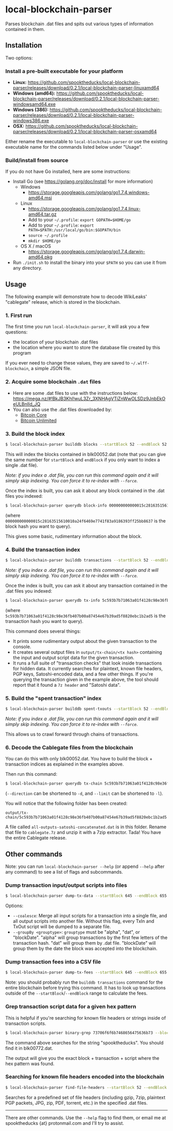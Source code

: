 
# local-blockchain-parser

Parses blockchain .dat files and spits out various types of information contained in them.

## Installation

Two options:

### Install a pre-built executable for your platform

- **Linux:** <https://github.com/spooktheducks/local-blockchain-parser/releases/download/0.2.1/local-blockchain-parser-linuxamd64>
- **Windows (amd64):** <https://github.com/spooktheducks/local-blockchain-parser/releases/download/0.2.1/local-blockchain-parser-windowsamd64.exe>
- **Windows (386):** <https://github.com/spooktheducks/local-blockchain-parser/releases/download/0.2.1/local-blockchain-parser-windows386.exe>
- **OSX:** <https://github.com/spooktheducks/local-blockchain-parser/releases/download/0.2.1/local-blockchain-parser-osxamd64>

Either rename the executable to `local-blockchain-parser` or use the existing executable name for the commands listed below under "Usage".

### Build/install from source

If you do not have Go installed, here are some instructions:

- Install Go (see <https://golang.org/doc/install> for more information)
    - Windows
        - <https://storage.googleapis.com/golang/go1.7.4.windows-amd64.msi>
    - Linux
        - <https://storage.googleapis.com/golang/go1.7.4.linux-amd64.tar.gz>
        - Add to your `~/.profile`: `export GOPATH=$HOME/go`
        - Add to your `~/.profile`: `export PATH=$PATH:/usr/local/go/bin:$GOPATH/bin`
        - `source ~/.profile`
        - `mkdir $HOME/go`
    - OS X / macOS
        - <https://storage.googleapis.com/golang/go1.7.4.darwin-amd64.pkg>
- Run `./init.sh` to install the binary into your `$PATH` so you can use it from any directory.

## Usage

The following example will demonstrate how to decode WikiLeaks' "cablegate" release, which is stored in the blockchain.

### 1. First run

The first time you run `local-blockchain-parser`, it will ask you a few questions:

- the location of your blockchain .dat files
- the location where you want to store the database file created by this program

If you ever need to change these values, they are saved to `~/.wlff-blockchain`, a simple JSON file.

### 2. Acquire some blockchain `.dat` files

- Here are some .dat files to use with the instructions below: <https://mega.nz/#!BkJB3KhI!wuL3Zr_3XNHAgVTiZnWwOLSDz9JnbEkOeULBnlId_JQ>
- You can also use the .dat files downloaded by:
    - [Bitcoin Core](https://bitcoin.org/en/download)
    - [Bitcoin Unlimited](https://www.bitcoinunlimited.info)

### 3. Build the block index

```sh
$ local-blockchain-parser builddb blocks --startBlock 52 --endBlock 52
```

This will index the blocks contained in blk00052.dat (note that you can give the same number for `startBlock` and `endBlock` if you only want to index a single .dat file).

*Note: if you index a .dat file, you can run this command again and it will simply skip indexing.  You can force it to re-index with `--force`.*

Once the index is built, you can ask it about any block contained in the .dat files you indexed:

```sh
$ local-blockchain-parser querydb block-info 000000000000015c28163515610010a24f6469e7741f83a9186393ff25bb8637
```

(where `000000000000015c28163515610010a24f6469e7741f83a9186393ff25bb8637` is the block hash you want to query).

This gives some basic, rudimentary information about the block.

### 4. Build the transaction index

```sh
$ local-blockchain-parser builddb transactions --startBlock 52 --endBlock 52
```

*Note: if you index a .dat file, you can run this command again and it will simply skip indexing.  You can force it to re-index with `--force`.*

Once the index is built, you can ask it about any transaction contained in the .dat files you indexed:

```sh
$ local-blockchain-parser querydb tx-info 5c593b7b71063a01f4128c98e36fb407b00a87454e67b39ad5f8820ebc1b2ad5
```

(where `5c593b7b71063a01f4128c98e36fb407b00a87454e67b39ad5f8820ebc1b2ad5` is the transaction hash you want to query).

This command does several things:

- It prints some rudimentary output about the given transaction to the console.
- It creates several output files in `output/tx-chain/<tx hash>` containing the input and output script data for the given transaction.
- It runs a full suite of "transaction checks" that look inside transactions for hidden data.  It currently searches for plaintext, known file headers, PGP keys, Satoshi-encoded data, and a few other things.  If you're querying the transaction given in the example above, the tool should report that it found a `7z header` and "Satoshi data".

### 5. Build the "spent transaction" index

```sh
$ local-blockchain-parser builddb spent-txouts --startBlock 52 --endBlock 52
```

*Note: if you index a .dat file, you can run this command again and it will simply skip indexing.  You can force it to re-index with `--force`.*

This allows us to crawl forward through chains of transactions.

### 6. Decode the Cablegate files from the blockchain

You can do this with only blk00052.dat.  You have to build the block + transaction indices as explained in the examples above.

Then run this command:

```sh
$ local-blockchain-parser querydb tx-chain 5c593b7b71063a01f4128c98e36fb407b00a87454e67b39ad5f8820ebc1b2ad5 --direction forward --limit 130
```

(`--direction` can be shortened to `-d`, and `--limit` can be shortened to `-l`).

You will notice that the following folder has been created:

```
output/tx-chain/5c593b7b71063a01f4128c98e36fb407b00a87454e67b39ad5f8820ebc1b2ad5
```

A file called `all-outputs-satoshi-concatenated.dat` is in this folder.  Rename that file to `cablegate.7z` and unzip it with a 7zip extractor.  Tada!  You have the entire Cablegate release.


## Other commands

Note: you can run `local-blockchain-parser --help` (or append `--help` after any command) to see a list of flags and subcommands.

### Dump transaction input/output scripts into files

```sh
$ local-blockchain-parser dump-tx-data --startBlock 645 --endBlock 655
```

Options:

- `--coalesce`: Merge all input scripts for a transaction into a single file, and all output scripts into another file.  Without this flag, every TxIn and TxOut script will be dumped to a separate file.
- `--groupBy <grouptype>`: `grouptype` must be "alpha", "dat", or "blockDate".  "alpha" will group transactions by the first few letters of the transaction hash.  "dat" will group them by .dat file.  "blockDate" will group them by the date the block was accepted into the blockchain.

### Dump transaction fees into a CSV file

```sh
$ local-blockchain-parser dump-tx-fees --startBlock 645 --endBlock 655
```

Note: you should probably run the `builddb transactions` command for the entire blockchain before trying this command.  It has to look up transactions outside of the `--startBlock`/`--endBlock` range to calculate the fees.

### Grep transaction script data for a given hex pattern

This is helpful if you're searching for known file headers or strings inside of transaction scripts.

```sh
$ local-blockchain-parser binary-grep 73706f6f6b7468656475636b73 --block 771 --block 772 --block 773
```

The command above searches for the string "spooktheducks".  You should find it in blk00772.dat.

The output will give you the exact block + transaction + script where the hex pattern was found.

### Searching for known file headers encoded into the blockchain

```sh
$ local-blockchain-parser find-file-headers --startBlock 52 --endBlock 52
```

Searches for a predefined set of file headers (including gzip, 7zip, plaintext PGP packets, JPG, zip, PDF, torrent, etc.) in the specified .dat files.

----

There are other commands.  Use the `--help` flag to find them, or email me at spooktheducks {at} protonmail.com and I'll try to assist.